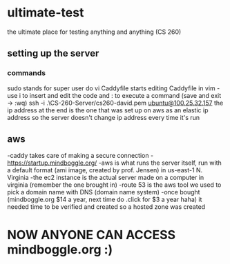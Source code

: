 # ultimate-test
the ultimate place for testing anything and anything (CS 260)

## setting up the server
### commands
sudo stands for super user do
vi Caddyfile starts editing Caddyfile in vim - use i to insert and edit the code and : to execute a command (save and exit -> :wq)
ssh -i .\CS-260-Server/cs260-david.pem ubuntu@100.25.32.157
the ip address at the end is the one that was set up on aws as an elastic ip address so the server doesn't change ip address every time it's run
## aws
-caddy takes care of making a secure connection - https://startup.mindboggle.org/
-aws is what runs the server itself, run with a default format (ami image, created by prof. Jensen) in us-east-1 N. Virginia 
-the ec2 instance is the actual server made on a computer in virginia (remember the one brought in)
-route 53 is the aws tool we used to pick a domain name with DNS (domain name system)
-once bought (mindboggle.org $14 a year, next time do .click for $3 a year haha) it needed time to be verified and created so a hosted zone was created
# NOW ANYONE CAN ACCESS mindboggle.org :)
